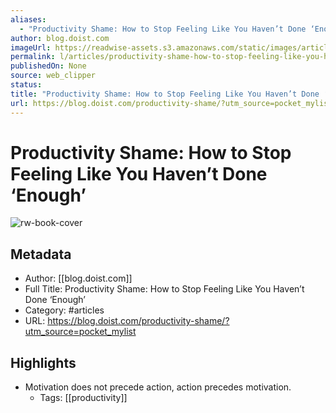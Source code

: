 ```yaml
---
aliases:
  - "Productivity Shame: How to Stop Feeling Like You Haven’t Done ‘Enough’"
author: blog.doist.com
imageUrl: https://readwise-assets.s3.amazonaws.com/static/images/article1.be68295a7e40.png
permalink: l/articles/productivity-shame-how-to-stop-feeling-like-you-haven-t-done-enough
publishedOn: None
source: web_clipper
status: 
title: "Productivity Shame: How to Stop Feeling Like You Haven’t Done ‘Enough’"
url: https://blog.doist.com/productivity-shame/?utm_source=pocket_mylist
---
```

# Productivity Shame: How to Stop Feeling Like You Haven’t Done ‘Enough’

![rw-book-cover](https://readwise-assets.s3.amazonaws.com/static/images/article1.be68295a7e40.png)

## Metadata

- Author: [[blog.doist.com]]
- Full Title: Productivity Shame: How to Stop Feeling Like You Haven’t Done ‘Enough’
- Category: #articles
- URL: https://blog.doist.com/productivity-shame/?utm_source=pocket_mylist

## Highlights

- Motivation does not precede action, action precedes motivation.
    - Tags: [[productivity]]
